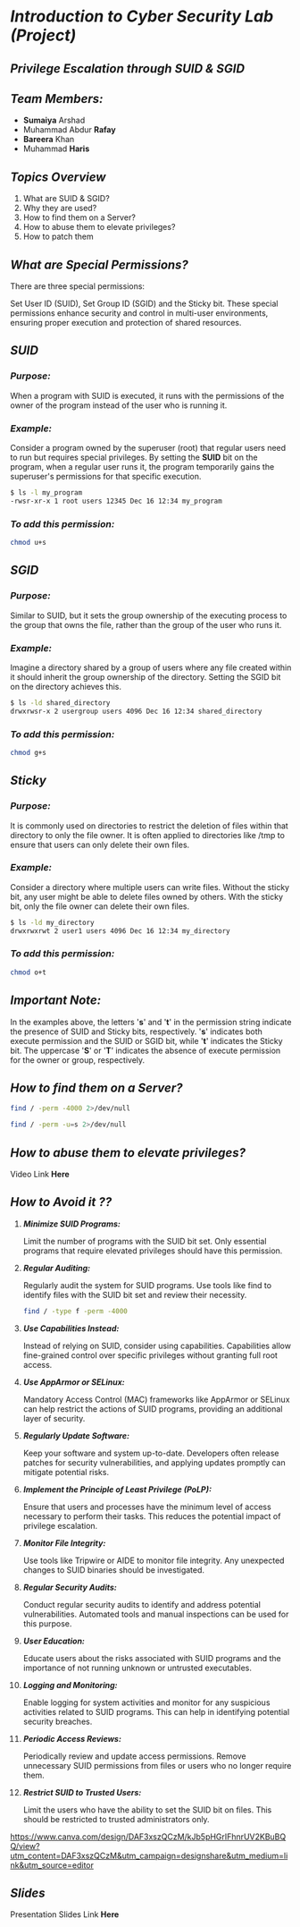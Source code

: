# _**Introduction to Cyber Security Lab (Project)**_

## _**Privilege Escalation through SUID & SGID**_

## _**Team Members:**_
- **Sumaiya** Arshad
- Muhammad Abdur **Rafay**
- **Bareera** Khan
- Muhammad **Haris**

## _**Topics Overview**_
1. What are SUID & SGID?
2. Why they are used?
3. How to find them on a Server?
4. How to abuse them to elevate privileges?
5. How to patch them

## _**What are Special Permissions?**_

There are three special permissions:

Set User ID (SUID), Set Group ID (SGID) and the Sticky bit. These special permissions enhance security and control in multi-user environments, ensuring proper execution and protection of shared resources.

## _**SUID**_

### _***Purpose:***_

When a program with SUID is executed, it runs with the permissions of the owner of the program instead of the user who is running it.

### ***Example:***

Consider a program owned by the superuser (root) that regular users need to run but requires special privileges. By setting the **SUID** bit on the program, when a regular user runs it, the program temporarily gains the superuser's permissions for that specific execution.

```bash
$ ls -l my_program
-rwsr-xr-x 1 root users 12345 Dec 16 12:34 my_program
```
### ***To add this permission:***
    
```bash
chmod u+s
```

## _**SGID**_

### _***Purpose:***_

Similar to SUID, but it sets the group ownership of the executing process to the group that owns the file, rather than the group of the user who runs it.

### ***Example:***

Imagine a directory shared by a group of users where any file created within it should inherit the group ownership of the directory. Setting the SGID bit on the directory achieves this.

```bash
$ ls -ld shared_directory
drwxrwsr-x 2 usergroup users 4096 Dec 16 12:34 shared_directory
```
### ***To add this permission:***
    
```bash
chmod g+s
```

## _**Sticky**_

### _***Purpose:***_

It is commonly used on directories to restrict the deletion of files within that directory to only the file owner. It is often applied to directories like /tmp to ensure that users can only delete their own files.

### ***Example:***

Consider a directory where multiple users can write files. Without the sticky bit, any user might be able to delete files owned by others. With the sticky bit, only the file owner can delete their own files.

```bash
$ ls -ld my_directory
drwxrwxrwt 2 user1 users 4096 Dec 16 12:34 my_directory
```
### ***To add this permission:***
    
```bash
chmod o+t
```

## _**Important Note:**_

In the examples above, the letters '**s**' and '**t**' in the permission string indicate the presence of SUID and Sticky bits, respectively. '**s**' indicates both execute permission and the SUID or SGID bit, while '**t**' indicates the Sticky bit. The uppercase '**S**' or '**T**' indicates the absence of execute permission for the owner or group, respectively.

## _**How to find them on a Server?**_

```bash
find / -perm -4000 2>/dev/null
```
```bash
find / -perm -u=s 2>/dev/null
```

## _**How to abuse them to elevate privileges?**_

<p align="left">
  Video Link <a href="https://github.com/DenialArcus/Intro-to-CYS-Lab/blob/main/demo_video%20.mp4" style="text-decoration: none; color: inherit; font-weight: bold;">Here</a>
</p>

## _**How to Avoid it ??**_

1. _***Minimize SUID Programs:***_

   Limit the number of programs with the SUID bit set. Only essential programs that require elevated privileges should have this permission.

2. _**Regular Auditing:**_

   Regularly audit the system for SUID programs. Use tools like find to identify files with the SUID bit set and review their necessity.
   ```bash
   find / -type f -perm -4000
   ```

3. _**Use Capabilities Instead:**_

   Instead of relying on SUID, consider using capabilities. Capabilities allow fine-grained control over specific privileges without granting full root access.

4. _**Use AppArmor or SELinux:**_

   Mandatory Access Control (MAC) frameworks like AppArmor or SELinux can help restrict the actions of SUID programs, providing an additional layer of security.

6. _**Regularly Update Software:**_

   Keep your software and system up-to-date. Developers often release patches for security vulnerabilities, and applying updates promptly can mitigate
   potential risks.

7. _**Implement the Principle of Least Privilege (PoLP):**_

   Ensure that users and processes have the minimum level of access necessary to perform their tasks. This reduces the potential impact of privilege escalation.

8. _**Monitor File Integrity:**_

   Use tools like Tripwire or AIDE to monitor file integrity. Any unexpected changes to SUID binaries should be investigated.

9. _**Regular Security Audits:**_

   Conduct regular security audits to identify and address potential vulnerabilities. Automated tools and manual inspections can be used for this purpose.

10. _**User Education:**_

    Educate users about the risks associated with SUID programs and the importance of not running unknown or untrusted executables.

10. _**Logging and Monitoring:**_

    Enable logging for system activities and monitor for any suspicious activities related to SUID programs. This can help in identifying potential security breaches.

11. _**Periodic Access Reviews:**_

    Periodically review and update access permissions. Remove unnecessary SUID permissions from files or users who no longer require them.

12. _**Restrict SUID to Trusted Users:**_

    Limit the users who have the ability to set the SUID bit on files. This should be restricted to trusted administrators only.


https://www.canva.com/design/DAF3xszQCzM/kJb5pHGrIFhnrUV2KBuBQQ/view?utm_content=DAF3xszQCzM&utm_campaign=designshare&utm_medium=link&utm_source=editor


## _**Slides**_

<p align="left">
  Presentation Slides Link <a href="https://www.canva.com/design/DAF3FIq5v8w/IryxNG9Xy-jQZDPRP0HIXQ/view?utm_content=DAF3FIq5v8w&utm_campaign=designshare&utm_medium=link&utm_source=editor" style="text-decoration: none; color: inherit; font-weight: bold;">Here</a>
</p>
